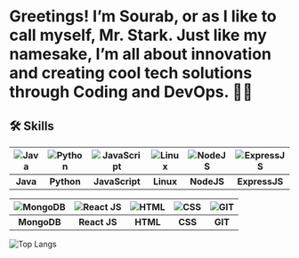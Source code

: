 #  Greetings! I’m Sourab, or as I like to call myself, Mr. Stark. Just like my namesake, I’m all about innovation and creating cool tech solutions through Coding and DevOps. 🙋‍♂️


## 🛠 Skills

| ![Java](https://img.icons8.com/color/48/java-coffee-cup-logo--v1.png) | ![Python](https://img.icons8.com/color/48/python--v1.png) | ![JavaScript](https://img.icons8.com/fluency/48/javascript.png) | ![Linux](https://img.icons8.com/color/48/linux--v1.png) | ![NodeJS](https://img.icons8.com/color/48/nodejs.png) | ![ExpressJS](https://img.icons8.com/color/48/express-js.png) |
|:---:|:---:|:---:|:---:|:---:|:---:|
| **Java** | **Python** | **JavaScript** | **Linux** | **NodeJS** | **ExpressJS** |

| ![MongoDB](https://img.icons8.com/color/48/mongodb.png) | ![React JS](https://img.icons8.com/office/40/react.png) | ![HTML](https://img.icons8.com/color/48/html-5--v1.png) | ![CSS](https://img.icons8.com/fluency/48/css3.png) | ![GIT](https://img.icons8.com/color/48/git.png) |
|:---:|:---:|:---:|:---:|:---:|
| **MongoDB** | **React JS** | **HTML** | **CSS** | **GIT** |


![Top Langs](https://github-readme-stats.vercel.app/api/top-langs/?username=stark-03&hide_progress=true)
